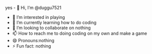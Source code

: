 yes - 👋 Hi, I’m @duggu7521
- 👀 I’m interested in playing
- 🌱 I’m currently learning how to do coding
- 💞️ I’m looking to collaborate on nothing
- 📫 How to reach me to doing coding on my own and make a game
- 😄 Pronouns:nothing
- ⚡ Fun fact: nothing
          
<!---
duggu7521/duggu7521 is a ✨ special ✨ repository because its `README.md` (this file) appears on your GitHub profile.
You can click the Preview link to take a look at your changes.
--->
